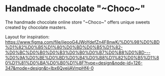# Handmade chocolate "~Choco~"
The handmade chocolate online store "~Choco~" offers unique sweets created by chocolate masters.

Layout for inspiration:
https://www.figma.com/file/jieooG4JWoYdefZn4F8nwK/%D0%98%D0%BD%D1%82%D0%B5%D1%80%D0%BD%D0%B5%D1%82-%D0%BC%D0%B0%D0%B3%D0%B0%D0%B7%D0%B8%D0%BD---%D0%9A%D0%BE%D0%BD%D0%B4%D0%B8%D1%82%D0%B5%D1%80%D1%81%D0%BA%D0%B0%D1%8F?type=design&node-id=126-347&mode=design&t=lbx6QvejjAVmpHf4-0
